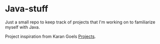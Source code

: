 Java-stuff
==========

Just a small repo to keep track of projects that I'm working on to familiarize myself with Java. 

Project inspiration from Karan Goels [Projects](https://github.com/karan/Projects).
